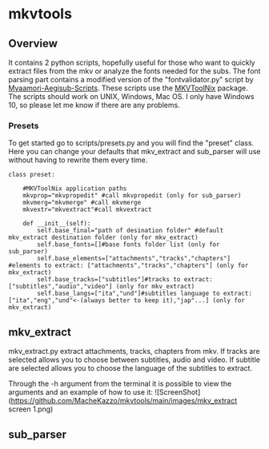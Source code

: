 # mkvtools
## Overview
It contains 2 python scripts, hopefully useful for those who want to quickly extract files from the mkv or analyze the fonts needed for the subs.
The font parsing part contains a modified version of the "fontvalidator.py" script by [Myaamori-Aegisub-Scripts](https://github.com/TypesettingTools/Myaamori-Aegisub-Scripts/).
These scripts use the [MKVToolNix](https://mkvtoolnix.download/) package.
The scripts should work on UNIX, Windows, Mac OS. I only have Windows 10, so please let me know if there are any problems.

### Presets
To get started go to scripts/presets.py and you will find the "preset" class. Here you can change your defaults that mkv_extract and sub_parser will use without having to rewrite them every time.
```
class preset:
    
    #MKVToolNix application paths
    mkvprop="mkvpropedit" #call mkvpropedit (only for sub_parser)
    mkvmerg="mkvmerge" #call mkvmerge
    mkvextr="mkvextract"#call mkvextract

    def __init__(self):
        self.base_final="path of desination folder" #default mkv_extract destination folder (only for mkv_extract)
        self.base_fonts=[]#base fonts folder list (only for sub_parser)
        self.base_elements=["attachments","tracks","chapters"] #elements to extract: ["attachments","tracks","chapters"] (only for mkv_extract)
        self.base_tracks=["subtitles"]#tracks to extract: ["subtitles","audio","video"] (only for mkv_extract)
        self.base_langs=["ita","und"]#subtitles language to extract: ["ita","eng","und"<-(always better to keep it),"jap"...] (only for mkv_extract)
```

## mkv_extract
mkv_extract.py extract attachments, tracks, chapters from mkv.
If tracks are selected allows you to choose between subtitles, audio and video.
If subtitle are selected allows you to choose the language of the subtitles to extract.

Through the -h argument from the terminal it is possible to view the arguments and an example of how to use it:
![ScreenShot](https://github.com/MacheKazzo/mkvtools/main/images/mkv_extract screen 1.png)
## sub_parser

